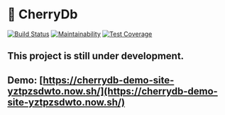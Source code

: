# 🍒 CherryDb
[![Build Status](https://travis-ci.org/andreujuanc/CherryDb.svg?branch=master)](https://travis-ci.org/andreujuanc/CherryDb)
[![Maintainability](https://api.codeclimate.com/v1/badges/448872d7ab461c840c29/maintainability)](https://codeclimate.com/github/andreujuanc/CherryDb/maintainability)
[![Test Coverage](https://api.codeclimate.com/v1/badges/448872d7ab461c840c29/test_coverage)](https://codeclimate.com/github/andreujuanc/CherryDb/test_coverage)

## This project is still under development.

## Demo: [https://cherrydb-demo-site-yztpzsdwto.now.sh/](https://cherrydb-demo-site-yztpzsdwto.now.sh/)
